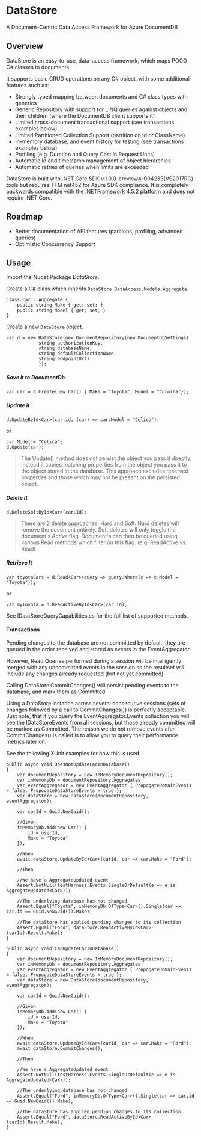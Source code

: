 # DataStore

A Document-Centric Data Access Framework for Azure DocumentDB

## Overview

DataStore is an easy-to-use, data-access framework, which maps POCO C# classes to documents.

It supports basic CRUD operations on any C# object, with some additional features such as:

* Strongly typed mapping between documents and C# class types with generics
* Generic Repository with support for LINQ queries against objects and their children (where the DocumentDB client supports it)
* Limited cross-document transactional support (see transactions examples below)
* Limited Partitioned Collection Support (partition on Id or ClassName)
* In-memory database, and event history for testing (see transactions examples below)
* Profiling (e.g. Duration and Query Cost in Request Units)
* Automatic Id and timestamp management of object hierarchies 
* Automatic retries of queries when limits are exceeded

DataStore is built with .NET Core SDK v.1.0.0-preview4-004233(VS2017RC) tools but requires TFM net452 for Azure SDK compliance.
It is completely backwards compatible with the .NETFramework 4.5.2 platform and does not require .NET Core.

## Roadmap

* Better documentation of API features (paritions, profiling, advanced queries)
* Optimistic Concurrency Support

## Usage

Import the Nuget Package *DataStore*.

Create a C# class which inherits `DataStore.DataAccess.Models.Aggregate`.
```
class Car : Aggregate {
	public string Make { get; set; }
	public string Model { get; set; }
}
```
Create a new `DataStore` object.
```
var d = new DataStore(new DocumentRepository(new DocumentDbSettings(
            string authorizationKey, 
            string databaseName, 
            string defaultCollectionName, 
            string endpointUrl)
			));
```
##### Save it to DocumentDb

`var car = d.Create(new Car() { Make = "Toyota", Model = "Corolla"});`

##### Update it 

`d.UpdateById<Car>(car.id, (car) => car.Model = "Celica");`

or
```
car.Model = "Celica";
d.Update(car);
```
> The Update() method does not persist the object you pass it directly, 
> instead it copies matching properties from the object you pass it to the object 
> stored in the database. This approach excludes reserved properties and those 
> which may not be present on the persisted object.

##### Delete It

`d.DeleteSoftById<Car>(car.Id);`

> There are 2 delete approaches; Hard and Soft. Hard deletes will remove the document entirely.
> Soft deletes will only toggle the document's *Active* flag.
> Document's can then be queried using various Read methods which filter on this
> flag. (e.g. ReadActive<T> vs. Read<T>)

##### Retrieve It

`var toyotaCars = d.Read<Car>(query => query.Where(c => c.Model = "Toyota"));`

or

`var myToyota = d.ReadActiveById<Car>(car.Id);`

See IDataStoreQueryCapabilities.cs for the full list of supported methods.

#### Transactions

Pending changes to the database are not committed by default, 
they are queued in the order received and stored as events in the EventAggregator.

However, Read Queries performed during a session will be intelligently merged with any uncommitted events in the session 
so the resultset will include any changes already requested (but not yet committed).

Calling DataStore.CommitChanges() will persist pending events to the database, and mark them as Committed. 

Using a DataStore instance across several consecutive sessions (sets of changes followed by a call to CommitChanges()) 
is perfectly acceptable. Just note, that if you query the EventAggregator.Events collection you will see the IDataStoreEvents
from all sessions, but those already committed will be marked as Committed. The reason we do not remove events afer CommitChanges()
is called is to allow you to query their performance metrics later on.


See the following XUnit examples for how this is used.

```    
public async void DoesNotUpdateCarInDatabase()
{
    var documentRepository = new InMemoryDocumentRepository();
    var inMemoryDb = documentRepository.Aggregates;
    var eventAggregator = new EventAggregator { PropogateDomainEvents = false, PropogateDataStoreEvents = true };
    var dataStore = new DataStore(documentRepository, eventAggregator);

    var carId = Guid.NewGuid();
        
    //Given
    inMemoryDb.Add(new Car() {
        id = userId,
        Make = "Toyota"
    });

    //When
    await dataStore.UpdateById<Car>(carId, car => car.Make = "Ford");

    //Then 
        
    //We have a AggregateUpdated event
    Assert.NotNull(testHarness.Events.SingleOrDefault(e => e is AggregateUpdated<Car>));
        
    //The underlying database has not changed
    Assert.Equal("Toyota", inMemoryDb.OfType<Car>().Single(car => car.id == Guid.NewGuid()).Make);
        
    //The dataStore has applied pending changes to its collection
    Assert.Equal("Ford", dataStore.ReadActiveById<Car>(carId).Result.Make);
}

public async void CanUpdateCarInDatabase()
{
    var documentRepository = new InMemoryDocumentRepository();
    var inMemoryDb = documentRepository.Aggregates;
    var eventAggregator = new EventAggregator { PropogateDomainEvents = false, PropogateDataStoreEvents = true };
    var dataStore = new DataStore(documentRepository, eventAggregator);

    var carId = Guid.NewGuid();
        
    //Given
    inMemoryDb.Add(new Car() {
        id = userId,
        Make = "Toyota"
    });

    //When
    await dataStore.UpdateById<Car>(carId, car => car.Make = "Ford");
    await dataStore.CommitChanges();

    //Then 
        
    //We have a AggregateUpdated event
    Assert.NotNull(testHarness.Events.SingleOrDefault(e => e is AggregateUpdated<Car>));
        
    //The underlying database has not changed
    Assert.Equal("Ford", inMemoryDb.OfType<Car>().Single(car => car.id == Guid.NewGuid()).Make);
        
    //The dataStore has applied pending changes to its collection
    Assert.Equal("Ford", dataStore.ReadActiveById<Car>(carId).Result.Make);
}
```
